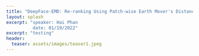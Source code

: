 ```yaml
---
title: "DeepFace-EMD: Re-ranking Using Patch-wise Earth Mover's Distance Improves Out-Of-Distribution Face Identification"
layout: splash
excerpt: "speaker: Hai Phan                           
          date: 01/19/2022"
excerpt: "testing"
header:
  teaser: assets/images/teaser1.jpeg
---
```

